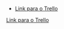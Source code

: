 - [Link para o Trello](https://trello.com/b/HhOgxirK/puc-lift-team)

<a href="https://trello.com/invite/b/HhOgxirK/1c7ad9ebe8ab1004c7857e1666c2ae54/puc-lift-team"> Link para o Trello </a>

